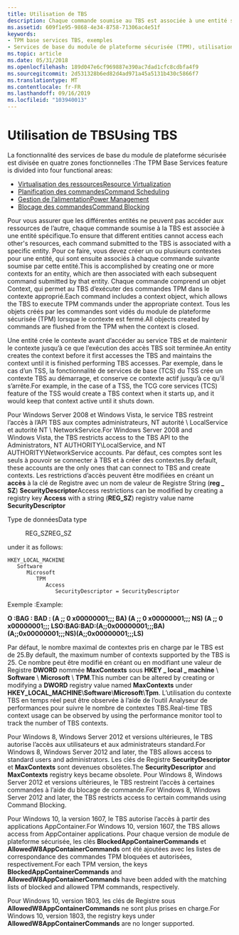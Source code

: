 ```yaml
---
title: Utilisation de TBS
description: Chaque commande soumise au TBS est associée à une entité spécifique. Pour ce faire, vous devez créer un ou plusieurs contextes pour une entité, qui sont ensuite associés à chaque commande suivante soumise par cette entité.
ms.assetid: 609f1e95-9868-4e34-8758-71306ac4e51f
keywords:
- TPM base services TBS, exemples
- Services de base du module de plateforme sécurisée (TPM), utilisation
ms.topic: article
ms.date: 05/31/2018
ms.openlocfilehash: 189d047e6cf969887e390ac7dad1cfc8cdbfa4f9
ms.sourcegitcommit: 2d531328b6ed82d4ad971a45a5131b430c5866f7
ms.translationtype: MT
ms.contentlocale: fr-FR
ms.lasthandoff: 09/16/2019
ms.locfileid: "103940013"
---
```

# <a name="using-tbs"></a><span data-ttu-id="d9a2e-106">Utilisation de TBS</span><span class="sxs-lookup"><span data-stu-id="d9a2e-106">Using TBS</span></span>

<span data-ttu-id="d9a2e-107">La fonctionnalité des services de base du module de plateforme sécurisée est divisée en quatre zones fonctionnelles :</span><span class="sxs-lookup"><span data-stu-id="d9a2e-107">The TPM Base Services feature is divided into four functional areas:</span></span>

-   [<span data-ttu-id="d9a2e-108">Virtualisation des ressources</span><span class="sxs-lookup"><span data-stu-id="d9a2e-108">Resource Virtualization</span></span>](resource-virtualization.md)
-   [<span data-ttu-id="d9a2e-109">Planification des commandes</span><span class="sxs-lookup"><span data-stu-id="d9a2e-109">Command Scheduling</span></span>](command-scheduling.md)
-   [<span data-ttu-id="d9a2e-110">Gestion de l’alimentation</span><span class="sxs-lookup"><span data-stu-id="d9a2e-110">Power Management</span></span>](power-management.md)
-   [<span data-ttu-id="d9a2e-111">Blocage des commandes</span><span class="sxs-lookup"><span data-stu-id="d9a2e-111">Command Blocking</span></span>](command-blocking.md)

<span data-ttu-id="d9a2e-112">Pour vous assurer que les différentes entités ne peuvent pas accéder aux ressources de l’autre, chaque commande soumise à la TBS est associée à une entité spécifique.</span><span class="sxs-lookup"><span data-stu-id="d9a2e-112">To ensure that different entities cannot access each other's resources, each command submitted to the TBS is associated with a specific entity.</span></span> <span data-ttu-id="d9a2e-113">Pour ce faire, vous devez créer un ou plusieurs contextes pour une entité, qui sont ensuite associés à chaque commande suivante soumise par cette entité.</span><span class="sxs-lookup"><span data-stu-id="d9a2e-113">This is accomplished by creating one or more contexts for an entity, which are then associated with each subsequent command submitted by that entity.</span></span> <span data-ttu-id="d9a2e-114">Chaque commande comprend un objet Context, qui permet au TBS d’exécuter des commandes TPM dans le contexte approprié.</span><span class="sxs-lookup"><span data-stu-id="d9a2e-114">Each command includes a context object, which allows the TBS to execute TPM commands under the appropriate context.</span></span> <span data-ttu-id="d9a2e-115">Tous les objets créés par les commandes sont vidés du module de plateforme sécurisée (TPM) lorsque le contexte est fermé.</span><span class="sxs-lookup"><span data-stu-id="d9a2e-115">All objects created by commands are flushed from the TPM when the context is closed.</span></span>

<span data-ttu-id="d9a2e-116">Une entité crée le contexte avant d’accéder au service TBS et de maintenir le contexte jusqu’à ce que l’exécution des accès TBS soit terminée.</span><span class="sxs-lookup"><span data-stu-id="d9a2e-116">An entity creates the context before it first accesses the TBS and maintains the context until it is finished performing TBS accesses.</span></span> <span data-ttu-id="d9a2e-117">Par exemple, dans le cas d’un TSS, la fonctionnalité de services de base (TCS) du TSS crée un contexte TBS au démarrage, et conserve ce contexte actif jusqu’à ce qu’il s’arrête.</span><span class="sxs-lookup"><span data-stu-id="d9a2e-117">For example, in the case of a TSS, the TCG core services (TCS) feature of the TSS would create a TBS context when it starts up, and it would keep that context active until it shuts down.</span></span>

<span data-ttu-id="d9a2e-118">Pour Windows Server 2008 et Windows Vista, le service TBS restreint l’accès à l’API TBS aux comptes administrateurs, NT autorité \\ LocalService et autorité NT \\ NetworkService.</span><span class="sxs-lookup"><span data-stu-id="d9a2e-118">For Windows Server 2008 and Windows Vista, the TBS restricts access to the TBS API to the Administrators, NT AUTHORITY\\LocalService, and NT AUTHORITY\\NetworkService accounts.</span></span> <span data-ttu-id="d9a2e-119">Par défaut, ces comptes sont les seuls à pouvoir se connecter à TBS et à créer des contextes.</span><span class="sxs-lookup"><span data-stu-id="d9a2e-119">By default, these accounts are the only ones that can connect to TBS and create contexts.</span></span> <span data-ttu-id="d9a2e-120">Les restrictions d’accès peuvent être modifiées en créant un **accès** à la clé de Registre avec un nom de valeur de Registre String (**reg \_ SZ**) **SecurityDescriptor**</span><span class="sxs-lookup"><span data-stu-id="d9a2e-120">Access restrictions can be modified by creating a registry key **Access** with a string (**REG\_SZ**) registry value name **SecurityDescriptor**</span></span> <dl> <dt>

<span data-ttu-id="d9a2e-121">Type de données</span><span class="sxs-lookup"><span data-stu-id="d9a2e-121">Data type</span></span>
</dt> <dd><span data-ttu-id="d9a2e-122">REG_SZ</span><span class="sxs-lookup"><span data-stu-id="d9a2e-122">REG_SZ</span></span></dd> </dl> under it as follows:

```
HKEY_LOCAL_MACHINE
   Software
      Microsoft
         TPM
            Access
               SecurityDescriptor = SecurityDescriptor
```

<span data-ttu-id="d9a2e-123">Exemple :</span><span class="sxs-lookup"><span data-stu-id="d9a2e-123">Example:</span></span>

<span data-ttu-id="d9a2e-124">**O :BAG : BAD : (A ;; 0 x00000001;;; BA) (A ;; 0 x00000001;;; NS) (A ;; 0 x00000001;;; LS**</span><span class="sxs-lookup"><span data-stu-id="d9a2e-124">**O:BAG:BAD:(A;;0x00000001;;;BA)(A;;0x00000001;;;NS)(A;;0x00000001;;;LS)**</span></span>

<span data-ttu-id="d9a2e-125">Par défaut, le nombre maximal de contextes pris en charge par le TBS est de 25.</span><span class="sxs-lookup"><span data-stu-id="d9a2e-125">By default, the maximum number of contexts supported by the TBS is 25.</span></span> <span data-ttu-id="d9a2e-126">Ce nombre peut être modifié en créant ou en modifiant une valeur de Registre **DWORD** nommée **MaxContexts** sous **HKEY \_ local \_ machine** \\ **Software** \\ **Microsoft** \\ **TPM**.</span><span class="sxs-lookup"><span data-stu-id="d9a2e-126">This number can be altered by creating or modifying a **DWORD** registry value named **MaxContexts** under **HKEY\_LOCAL\_MACHINE**\\**Software**\\**Microsoft**\\**Tpm**.</span></span> <span data-ttu-id="d9a2e-127">L’utilisation du contexte TBS en temps réel peut être observée à l’aide de l’outil Analyseur de performances pour suivre le nombre de contextes TBS.</span><span class="sxs-lookup"><span data-stu-id="d9a2e-127">Real-time TBS context usage can be observed by using the performance monitor tool to track the number of TBS contexts.</span></span>

<span data-ttu-id="d9a2e-128">Pour Windows 8, Windows Server 2012 et versions ultérieures, le TBS autorise l’accès aux utilisateurs et aux administrateurs standard.</span><span class="sxs-lookup"><span data-stu-id="d9a2e-128">For Windows 8, Windows Server 2012 and later, the TBS allows access to standard users and administrators.</span></span> <span data-ttu-id="d9a2e-129">Les clés de Registre **SecurityDescriptor** et **MaxContexts** sont devenues obsolètes.</span><span class="sxs-lookup"><span data-stu-id="d9a2e-129">The **SecurityDescriptor** and **MaxContexts** registry keys became obsolete.</span></span> <span data-ttu-id="d9a2e-130">Pour Windows 8, Windows Server 2012 et versions ultérieures, le TBS restreint l’accès à certaines commandes à l’aide du blocage de commande.</span><span class="sxs-lookup"><span data-stu-id="d9a2e-130">For Windows 8, Windows Server 2012 and later, the TBS restricts access to certain commands using Command Blocking.</span></span>

<span data-ttu-id="d9a2e-131">Pour Windows 10, la version 1607, le TBS autorise l’accès à partir des applications AppContainer.</span><span class="sxs-lookup"><span data-stu-id="d9a2e-131">For Windows 10, version 1607, the TBS allows access from AppContainer applications.</span></span> <span data-ttu-id="d9a2e-132">Pour chaque version de module de plateforme sécurisée, les clés **BlockedAppContainerCommands** et **AllowedW8AppContainerCommands** ont été ajoutées avec les listes de correspondance des commandes TPM bloquées et autorisées, respectivement.</span><span class="sxs-lookup"><span data-stu-id="d9a2e-132">For each TPM version, the keys **BlockedAppContainerCommands** and **AllowedW8AppContainerCommands** have been added with the matching lists of blocked and allowed TPM commands, respectively.</span></span>

<span data-ttu-id="d9a2e-133">Pour Windows 10, version 1803, les clés de Registre sous **AllowedW8AppContainerCommands** ne sont plus prises en charge.</span><span class="sxs-lookup"><span data-stu-id="d9a2e-133">For Windows 10, version 1803, the registry keys under **AllowedW8AppContainerCommands** are no longer supported.</span></span>

 

 




